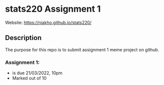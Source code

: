 # stats220 Assignment 1
Website: https://niakho.github.io/stats220/

## Description
The purpose for this repo is to submit assignment 1 meme project on github.

### Assignment 1: 
- is due 21/03/2022, 10pm
- Marked out of 10




